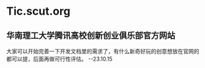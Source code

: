 # Tic.scut.org
## 华南理工大学腾讯高校创新创业俱乐部官方网站

大家可以开始完善一下开发文档里的需求了，有什么新奇好玩的创意想放在官网的都可以提，后面再做可行性评估。 --23.10.15
